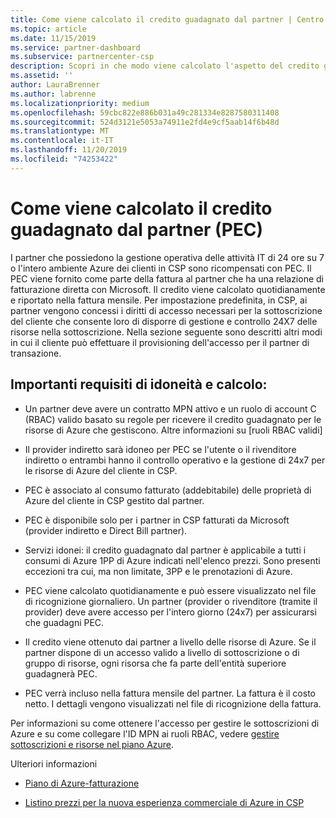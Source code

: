 ```yaml
---
title: Come viene calcolato il credito guadagnato dal partner | Centro per i partner
ms.topic: article
ms.date: 11/15/2019
ms.service: partner-dashboard
ms.subservice: partnercenter-csp
description: Scopri in che modo viene calcolato l'aspetto del credito guadagnato dal partner (PEC) del piano Azure. Sono inclusi i requisiti di idoneità per i partner e i provider indiretti.
ms.assetid: ''
author: LauraBrenner
ms.author: labrenne
ms.localizationpriority: medium
ms.openlocfilehash: 59cbc822e886b031a49c281334e8287580311408
ms.sourcegitcommit: 524d3121e5053a74911e2fd4e9cf5aab14f6b48d
ms.translationtype: MT
ms.contentlocale: it-IT
ms.lasthandoff: 11/20/2019
ms.locfileid: "74253422"
---
```

# <a name="how-the-partner-earned-credit-pec-is-calculated"></a>Come viene calcolato il credito guadagnato dal partner (PEC)


I partner che possiedono la gestione operativa delle attività IT di 24 ore su 7 o l'intero ambiente Azure dei clienti in CSP sono ricompensati con PEC. Il PEC viene fornito come parte della fattura al partner che ha una relazione di fatturazione diretta con Microsoft. Il credito viene calcolato quotidianamente e riportato nella fattura mensile. Per impostazione predefinita, in CSP, ai partner vengono concessi i diritti di accesso necessari per la sottoscrizione del cliente che consente loro di disporre di gestione e controllo 24X7 delle risorse nella sottoscrizione. Nella sezione seguente sono descritti altri modi in cui il cliente può effettuare il provisioning dell'accesso per il partner di transazione.   


## <a name="important-eligibility-and-calculation-requirements"></a>Importanti requisiti di idoneità e calcolo:

- Un partner deve avere un contratto MPN attivo e un ruolo di account C (RBAC) valido basato su regole per ricevere il credito guadagnato per le risorse di Azure che gestiscono. Altre informazioni su [ruoli RBAC validi]

- Il provider indiretto sarà idoneo per PEC se l'utente o il rivenditore indiretto o entrambi hanno il controllo operativo e la gestione di 24x7 per le risorse di Azure del cliente in CSP.

- PEC è associato al consumo fatturato (addebitabile) delle proprietà di Azure del cliente in CSP gestito dal partner. 

- PEC è disponibile solo per i partner in CSP fatturati da Microsoft (provider indiretto e Direct Bill partner).

- Servizi idonei: il credito guadagnato dal partner è applicabile a tutti i consumi di Azure 1PP di Azure indicati nell'elenco prezzi. Sono presenti eccezioni tra cui, ma non limitate, 3PP e le prenotazioni di Azure.

- PEC viene calcolato quotidianamente e può essere visualizzato nel file di ricognizione giornaliero. Un partner (provider o rivenditore (tramite il provider) deve avere accesso per l'intero giorno (24x7) per assicurarsi che guadagni PEC.

- Il credito viene ottenuto dai partner a livello delle risorse di Azure. Se il partner dispone di un accesso valido a livello di sottoscrizione o di gruppo di risorse, ogni risorsa che fa parte dell'entità superiore guadagnerà PEC. 

- PEC verrà incluso nella fattura mensile del partner. La fattura è il costo netto. I dettagli vengono visualizzati nel file di ricognizione della fattura.

Per informazioni su come ottenere l'accesso per gestire le sottoscrizioni di Azure e su come collegare l'ID MPN ai ruoli RBAC, vedere [gestire sottoscrizioni e risorse nel piano Azure](azure-plan-manage.md).

Ulteriori informazioni

- [Piano di Azure-fatturazione](azure-plan-billing.md)

- [Listino prezzi per la nuova esperienza commerciale di Azure in CSP](azure-plan-price-list.md)